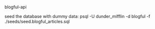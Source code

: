 blogful-api

seed the database with dummy data: 
psql -U dunder_mifflin -d blogful -f ./seeds/seed.blogful_articles.sql